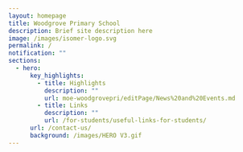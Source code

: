```yaml
---
layout: homepage
title: Woodgrove Primary School
description: Brief site description here
image: /images/isomer-logo.svg
permalink: /
notification: ""
sections:
  - hero:
      key_highlights:
        - title: Highlights
          description: ""
          url: moe-woodgrovepri/editPage/News%20and%20Events.md
        - title: Links
          description: ""
          url: /for-students/useful-links-for-students/
      url: /contact-us/
      background: /images/HERO V3.gif
---
```

